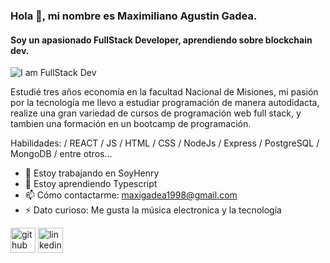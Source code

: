 ### Hola 👋, mi nombre es Maximiliano Agustin Gadea.
#### Soy un apasionado FullStack Developer, aprendiendo sobre blockchain dev.
![I am FullStack Dev](https://miro.medium.com/max/2000/1*Tm6KcKOf_T0xgTZFuZN3sw.jpeg)

Estudié tres años economía en la facultad Nacional de Misiones, mi pasión por la tecnología me llevo a estudiar programación de manera autodidacta, realize una gran variedad de cursos de programación web full stack, y tambien una formación en un bootcamp de programación.

Habilidades:  / REACT / JS / HTML / CSS / NodeJs / Express / PostgreSQL / MongoDB / entre otros...

- 🔭 Estoy trabajando en SoyHenry 
- 🌱 Estoy aprendiendo Typescript
- 📫 Cómo contactarme: maxigadea1998@gmail.com 
- ⚡ Dato curioso: Me gusta la música electronica y la tecnología 


[<img src='https://cdn.jsdelivr.net/npm/simple-icons@3.0.1/icons/github.svg' alt='github' height='40'>](https://github.com/maxigadea)  [<img src='https://cdn.jsdelivr.net/npm/simple-icons@3.0.1/icons/linkedin.svg' alt='linkedin' height='40'>](https://www.linkedin.com/in/maximiliano1998/)  


